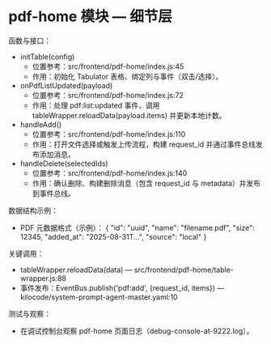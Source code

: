 # pdf-home 模块 — 细节层

函数与接口：
- initTable(config)
  - 位置参考：src/frontend/pdf-home/index.js:45
  - 作用：初始化 Tabulator 表格、绑定列与事件（双击/选择）。
- onPdfListUpdated(payload)
  - 位置参考：src/frontend/pdf-home/index.js:72
  - 作用：处理 pdf:list:updated 事件，调用 tableWrapper.reloadData(payload.items) 并更新本地计数。
- handleAdd()
  - 位置参考：src/frontend/pdf-home/index.js:110
  - 作用：打开文件选择或触发上传流程，构建 request_id 并通过事件总线发布添加消息。
- handleDelete(selectedIds)
  - 位置参考：src/frontend/pdf-home/index.js:140
  - 作用：确认删除、构建删除消息（包含 request_id 与 metadata）并发布到事件总线。

数据结构示例：
- PDF 元数据格式（示例）：
  {
    "id": "uuid",
    "name": "filename.pdf",
    "size": 12345,
    "added_at": "2025-08-31T...",
    "source": "local"
  }

关键调用：
- tableWrapper.reloadData(data) — src/frontend/pdf-home/table-wrapper.js:88
- 事件发布：EventBus.publish('pdf:add', {request_id, items}) — kilocode/system-prompt-agent-master.yaml:10

测试与观察：
- 在调试控制台观察 pdf-home 页面日志（debug-console-at-9222.log）。
